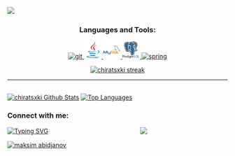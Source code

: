 <a href="#"><img width="1000" height="auto" src="https://media.tenor.com/RizT-AtAcfkAAAAC/berserk-guts.gif" height="100px"/></a>


<p align="center">

<h3 align="center">Languages and Tools:</h3>
<p align="center"> <a href="https://git-scm.com/" target="_blank" rel="noreferrer"> <img src="https://www.vectorlogo.zone/logos/git-scm/git-scm-icon.svg" alt="git" width="40" height="40"/> </a> <a href="https://www.java.com" target="_blank" rel="noreferrer"> <img src="https://raw.githubusercontent.com/devicons/devicon/master/icons/java/java-original.svg" alt="java" width="40" height="40"/> </a> <a href="https://www.mysql.com/" target="_blank" rel="noreferrer"> <img src="https://raw.githubusercontent.com/devicons/devicon/master/icons/mysql/mysql-original-wordmark.svg" alt="mysql" width="40" height="40"/> </a> <a href="https://www.postgresql.org" target="_blank" rel="noreferrer"> <img src="https://raw.githubusercontent.com/devicons/devicon/master/icons/postgresql/postgresql-original-wordmark.svg" alt="postgresql" width="40" height="40"/> </a> <a href="https://spring.io/" target="_blank" rel="noreferrer"> <img src="https://www.vectorlogo.zone/logos/springio/springio-icon.svg" alt="spring" width="40" height="40"/> </a> </p>



<p align="center">
    <a href="https://github.com/chiratski/github-readme-streak-stats">
        <img title="" alt="chiratsxki streak" src="https://github-readme-streak-stats.herokuapp.com/?user=chiratsxki&theme=black-ice&hide_border=true&stroke=0000&background=060A0CD0"/>
    </a>
</p>

<hr/>


<br>
  <a href="https://github.com/chiratsxki/github-readme-stats"><img alt="chiratsxki Github Stats" src="https://github-readme-stats-sigma-five.vercel.app/api?username=chiratsxki&show_icons=true&count_private=true&theme=react&hide_border=true&bg_color=0D1117" /></a> <spin><a  href="https://github.com/chiratsxki/github-readme-stats"><img alt="Top Languages" src="https://github-readme-stats-sigma-five.vercel.app/api/top-langs/?username=chiratsxki&langs_count=8&count_private=true&layout=compact&theme=react&hide_border=true&bg_color=0D1117" /></a></spin>
  
<br/>
  

<h3 align="left">Connect with me:</h3>


<img align="right" width="200" src="https://gifdb.com/images/file/pixelated-cartoon-guts-berserk-j3r9w6cgcod4mffd.gif">

[![Typing SVG](https://readme-typing-svg.herokuapp.com?color=%2336BCF7&lines=Computer+science+student)](https://git.io/typing-svg)


<a href="https://linkedin.com/in/maksim-abidjanov-b35a74240" target="blank"><img align="center" src="https://raw.githubusercontent.com/rahuldkjain/github-profile-readme-generator/master/src/images/icons/Social/linked-in-alt.svg" alt="maksim abidjanov" height="30" width="40" /></a>




